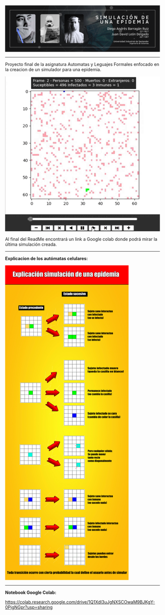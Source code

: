 ![BannerProyecto](https://raw.githubusercontent.com/JuanLeon04/Proyecto-Automatas-Epidemia-UIS/refs/heads/main/BannerSimulacionEpidemia.png)

---

Proyecto final de la asignatura Automatas y Leguajes Formales enfocado en la creacion de un simulador para una epidemia.

![GifDeLaSimulacion](https://raw.githubusercontent.com/JuanLeon04/Proyecto-Automatas-Epidemia-UIS/refs/heads/main/imagenes/GifSimulacion.gif)

Al final del ReadMe encontrará un link a Google colab donde podrá mirar la última simulación creada.

---

**Explicacion de los autómatas celulares:**

![DiagramaDeTransiciones](https://raw.githubusercontent.com/JuanLeon04/Proyecto-Automatas-Epidemia-UIS/refs/heads/main/DiagramaDeTransiciones.png)

---

**Notebook Google Colab:**

https://colab.research.google.com/drive/1Q1Xdl3uJgNXSCOwaM9BJKgY-0PjgNGpr?usp=sharing
